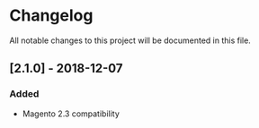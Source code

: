 # Changelog
All notable changes to this project will be documented in this file.

## [2.1.0] - 2018-12-07
### Added
- Magento 2.3 compatibility
